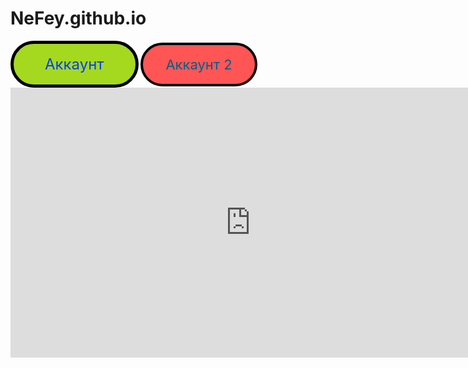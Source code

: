 # NeFey.github.io

<style>
.button_1669948574368 {
    display: inline-block !important;
    text-decoration: none !important;
    background-color: #a5d920 !important;
    color: #0041f4 !important;
    border: 5px solid #000000 !important;
    border-radius: 100px !important;
    font-size: 24px !important;
    padding: 18px 50px !important; 
    transition: all 0.8s ease !important;
}
.button_1669948574368:hover{
    text-decoration: none !important; 
    background-color: #006089 !important;
    color: #ffffff !important;
    border-color: #3a6677 !important;
}
</style>
<a href="https://github.com/NeFey" class="button_1669948574368" target="_blank">
  Аккаунт
</a>

<style>
.button_1669949107128 {
    display: inline-block !important;
    text-decoration: none !important;
    background-color: #ff5555 !important;
    color: #006089 !important;
    border: 4px solid #000000 !important;
    border-radius: 100px !important;
    font-size: 22px !important;
    padding: 18px 36px !important; 
    transition: all 0.8s ease !important;
}
.button_1669949107128:hover{
    text-decoration: none !important; 
    background-color: #b64e91 !important;
    color: #ffffff !important;
    border-color: #3b439a !important;
}
</style>
<a href="https://www.youtube.com/watch?v=dQw4w9WgXcQ" class="button_1669949107128" target="_blank">
  Аккаунт 2
</a>




<iframe src="https://miro.com/app/live-embed/uXjVPCE808w=/?moveToViewport=835,-386,934,1168&embedId=116588345114" scrolling="no" allowfullscreen width="768" height="432" frameborder="0"></iframe>
